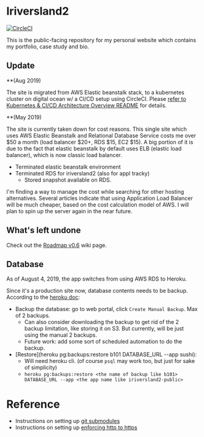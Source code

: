 # Iriversland2

[![CircleCI](https://circleci.com/gh/rivernews/iriversland2-public/tree/master.svg?style=shield)](https://circleci.com/gh/rivernews/iriversland2-public/tree/master)

This is the public-facing repository for my personal website which contains my portfolio, case study and bio.

## Update

**(Aug 2019)

The site is migrated from AWS Elastic beanstalk stack, to a kubernetes cluster on digital ocean w/ a CI/CD setup using CircleCI. Please [refer to Kubernetes & CI/CD Architecture Overview README](docs/cicd-archi-overview.md) for details.

**(May 2019)

The site is currently taken down for cost reasons. This single site which uses AWS Elastic Beanstalk and Relational Database Service costs me over $50 a month (load balancer $20+, RDS $15, EC2 $15). A big portion of it is due to the fact that elastic beanstalk by default uses ELB (elastic load balancer), which is now classic load balancer. 

- Terminated elastic beanstalk environment
- Terminated RDS for iriversland2 (also for appl tracky)
    - Stored snapshot available on RDS.

I'm finding a way to manage the cost while searching for other hosting alternatives. Several articles indicate that using Application Load Balancer will be much cheaper, based on the cost calculation model of AWS. I will plan to spin up the server again in the near future.

## What's left undone

Check out the [Roadmap v0.6](https://github.com/rivernews/iriversland2-public/wiki/Roadmap-v0.6) wiki page.

## Database

As of August 4, 2019, the app switches from using AWS RDS to Heroku.

Since it's a production site now, database contents needs to be backup. According to the [heroku doc](https://devcenter.heroku.com/articles/heroku-postgres-backups):

- Backup the database: go to web portal, click `Create Manual Backup`. Max of 2 backups.
    - Can also consider downloading the backup to get rid of the 2 backup limitation, like storing it on S3. But currently, will be just using the manual 2 backups.
    - Future work: add some sort of scheduled automation to do the backup.
- [Restore](heroku pg:backups:restore b101 DATABASE_URL --app sushi): 
    - Will need heroku cli. (of course `psql` may work too, but just for sake of simplicity)
    - `heroku pg:backups:restore <the name of backup like b101> DATABASE_URL --app <the app name like iriversland2-public>`

# Reference

- Instructions on setting up [git submodules](/docs)
- Instructions on setting up [enforcing http to https](/docs)